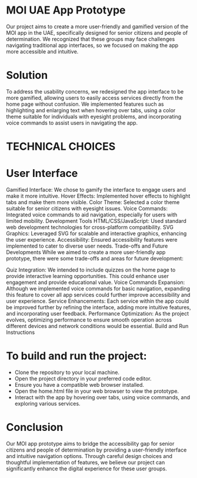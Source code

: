 
# MOI UAE App Prototype 

Our project aims to create a more user-friendly and gamified version of the MOI app in the UAE, specifically designed for senior citizens and people of determination. We recognized that these groups may face challenges navigating traditional app interfaces, so we focused on making the app more accessible and intuitive.

# Solution
To address the usability concerns, we redesigned the app interface to be more gamified, allowing users to easily access services directly from the home page without confusion. We implemented features such as highlighting and enlarging text when hovering over tabs, using a color theme suitable for individuals with eyesight problems, and incorporating voice commands to assist users in navigating the app.

# TECHNICAL CHOICES
# User Interface
Gamified Interface: We chose to gamify the interface to engage users and make it more intuitive.
Hover Effects: Implemented hover effects to highlight tabs and make them more visible.
Color Theme: Selected a color theme suitable for senior citizens with eyesight issues.
Voice Commands: Integrated voice commands to aid navigation, especially for users with limited mobility.
Development Tools
HTML/CSS/JavaScript: Used standard web development technologies for cross-platform compatibility.
SVG Graphics: Leveraged SVG for scalable and interactive graphics, enhancing the user experience.
Accessibility: Ensured accessibility features were implemented to cater to diverse user needs.
Trade-offs and Future Developments
While we aimed to create a more user-friendly app prototype, there were some trade-offs and areas for future development:

Quiz Integration: We intended to include quizzes on the home page to provide interactive learning opportunities. This could enhance user engagement and provide educational value.
Voice Commands Expansion: Although we implemented voice commands for basic navigation, expanding this feature to cover all app services could further improve accessibility and user experience.
Service Enhancements: Each service within the app could be improved further by refining the interface, adding more intuitive features, and incorporating user feedback.
Performance Optimization: As the project evolves, optimizing performance to ensure smooth operation across different devices and network conditions would be essential.
Build and Run Instructions
# To build and run the project:

- Clone the repository to your local machine.
- Open the project directory in your preferred code editor.
- Ensure you have a compatible web browser installed.
- Open the home.html file in your web browser to view the prototype.
- Interact with the app by hovering over tabs, using voice commands, and exploring various services.
  
# Conclusion
Our MOI app prototype aims to bridge the accessibility gap for senior citizens and people of determination by providing a user-friendly interface and intuitive navigation options. Through careful design choices and thoughtful implementation of features, we believe our project can significantly enhance the digital experience for these user groups.






